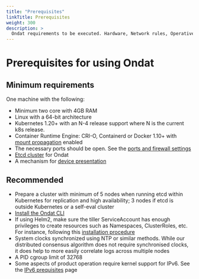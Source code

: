 ```yaml
---
title: "Prerequisites"
linkTitle: Prerequisites
weight: 300
description: >
  Ondat requirements to be executed. Hardware, Network rules, Operative System Distribution, Kernel modules, etc.
---
```


# Prerequisites for using Ondat

## Minimum requirements

One machine with the following:

* Minimum two core with 4GB RAM
* Linux with a 64-bit architecture
* Kubernetes 1.20+ with an N-4 release support where N is the current k8s release.
* Container Runtime Engine: CRI-O, Containerd or Docker 1.10+ with [mount propagation](/docs/prerequisites/mountpropagation) enabled
* The necessary ports should be open. See the [ports and firewall settings](/docs/prerequisites/firewalls)
* [Etcd cluster](/docs/prerequisites/etcd) for Ondat
* A mechanism for [device presentation](/docs/prerequisites/systemconfiguration)

## Recommended

* Prepare a cluster with minimum of 5 nodes when running etcd within Kubernetes for replication and high availability; 3 nodes if etcd is outside Kubernetes or a self-eval cluster
* [Install the Ondat CLI](/docs/reference/cli/)
* If using Helm2, make sure the tiller ServiceAccount has enough privileges to create resources such as Namespaces, ClusterRoles, etc. For instance, following this [installation procedure](https://v2.helm.sh/docs/using_helm/#role-based-access-control)
* System clocks synchronized using NTP or similar methods. While our distributed consensus algorithm does not require synchronised clocks, it does help to more easily correlate logs across multiple nodes
* A PID cgroup limit of 32768
* Some aspects of product operation require kernel support for IPv6. See the [IPv6 prequisites](/docs/prerequisites/ipv6) page
